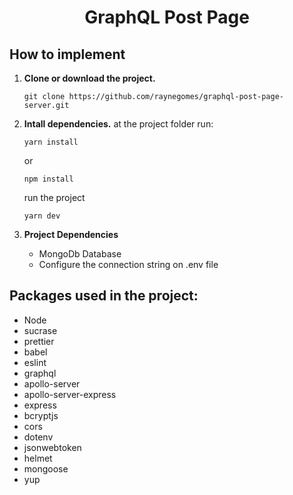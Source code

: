 <h1 align="center">
  GraphQL Post Page
</h1>

## How to implement

1.  **Clone or download the project.**

    ```shell
    git clone https://github.com/raynegomes/graphql-post-page-server.git
    ```

1.  **Intall dependencies.**
    at the project folder run:

    ```shell
    yarn install
    ```

    or

    ```shell
    npm install
    ```

    run the project

    ```shell
    yarn dev
    ```

1.  **Project Dependencies**

    - MongoDb Database
    - Configure the connection string on .env file

## Packages used in the project:

- Node
- sucrase
- prettier
- babel
- eslint
- graphql
- apollo-server
- apollo-server-express
- express
- bcryptjs
- cors
- dotenv
- jsonwebtoken
- helmet
- mongoose
- yup
